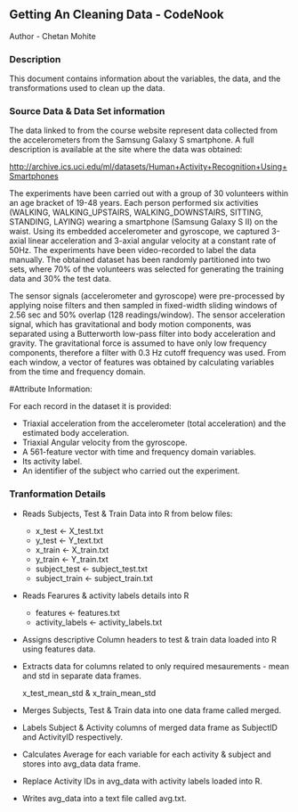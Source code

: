 ## Getting An Cleaning Data - CodeNook

Author - Chetan Mohite

### Description
This document contains information about the variables, the data, and the transformations used to clean up the data.

### Source Data & Data Set information
The data linked to from the course website represent data collected from the accelerometers from the Samsung Galaxy S smartphone. 
A full description is available at the site where the data was obtained: 

http://archive.ics.uci.edu/ml/datasets/Human+Activity+Recognition+Using+Smartphones 

The experiments have been carried out with a group of 30 volunteers within an age bracket of 19-48 years. Each person performed 
six activities (WALKING, WALKING_UPSTAIRS, WALKING_DOWNSTAIRS, SITTING, STANDING, LAYING) wearing a smartphone (Samsung Galaxy S II) 
on the waist. Using its embedded accelerometer and gyroscope, we captured 3-axial linear acceleration and 3-axial angular velocity 
at a constant rate of 50Hz. The experiments have been video-recorded to label the data manually. The obtained dataset has been 
randomly partitioned into two sets, where 70% of the volunteers was selected for generating the training data and 30% the test 
data. 

The sensor signals (accelerometer and gyroscope) were pre-processed by applying noise filters and then sampled in fixed-width 
sliding windows of 2.56 sec and 50% overlap (128 readings/window). The sensor acceleration signal, which has gravitational and 
body motion components, was separated using a Butterworth low-pass filter into body acceleration and gravity. The gravitational 
force is assumed to have only low frequency components, therefore a filter with 0.3 Hz cutoff frequency was used. From each 
window, a vector of features was obtained by calculating variables from the time and frequency domain.

#Attribute Information:

For each record in the dataset it is provided: 
- Triaxial acceleration from the accelerometer (total acceleration) and the estimated body acceleration. 
- Triaxial Angular velocity from the gyroscope. 
- A 561-feature vector with time and frequency domain variables. 
- Its activity label. 
- An identifier of the subject who carried out the experiment.

### Tranformation Details

* Reads Subjects, Test & Train Data into R from below files:

  - x_test <- X_test.txt 
  - y_test <- Y_text.txt 
  - x_train <- X_train.txt 
  - y_train <- Y_train.txt 
  - subject_test <- subject_test.txt 
  - subject_train <- subject_train.txt

* Reads Fearures & activity labels details into R

   - features <- features.txt 
   - activity_labels <- activity_labels.txt

* Assigns descriptive Column headers to test & train data loaded into R using features data.

* Extracts data for columns related to only required mesaurements - mean and std in separate data frames.

     x_test_mean_std & x_train_mean_std

* Merges Subjects, Test & Train data into one data frame called merged.

* Labels Subject & Activity columns of merged data frame as SubjectID and ActivityID respectively.

* Calculates Average for each variable for each activity & subject and stores into avg_data data frame.

* Replace Activity IDs in avg_data  with activity labels loaded into R.

* Writes avg_data into a text file called avg.txt.
